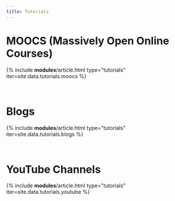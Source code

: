 ```yaml
---
title: Tutorials
---
```


# MOOCS (Massively Open Online Courses)

{% include __modules__/article.html
  type="tutorials"
  iter=site.data.tutorials.moocs %}

<br />

# Blogs

{% include __modules__/article.html
  type="tutorials"
  iter=site.data.tutorials.blogs %}

<br />

# YouTube Channels

{% include __modules__/article.html
  type="tutorials"
  iter=site.data.tutorials.youtube %}
